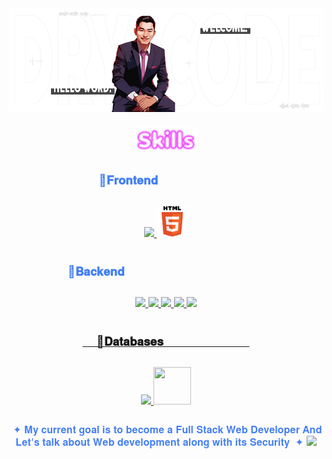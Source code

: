 
<div style=" font-size: medium; color: #447ff7" align=center>

<p  align="center">
<img src="./images/dry-code.png">         
<br><br>

 <img src="./images/DRY2.png" width="100">

### 🔹𝐅𝐫𝐨𝐧𝐭𝐞𝐧𝐝ㅤㅤㅤㅤㅤㅤㅤ
<p style="padding:10px;">
    <a href="https://www.w3schools.com/Css/"> <img src="https://img.icons8.com/color/48/000000/css3.png"/> </a>
    <a href="https://www.w3schools.com/html/" target="_blank"> <img src="https://raw.githubusercontent.com/devicons/devicon/master/icons/html5/html5-original-wordmark.svg" alt="html5" width="50" height="50"/> </a>
</p>

### 🔹𝐁𝐚𝐜𝐤𝐞𝐧𝐝ㅤㅤㅤㅤㅤㅤㅤㅤㅤㅤㅤㅤㅤ
<p style="padding:10px;"> 
    <a href="https://www.java.com" target="_blank"> <img src="https://img.icons8.com/color/48/000000/java-coffee-cup-logo.png"/> </a>
    <a href="https://developer.mozilla.org/en-US/docs/Web/JavaScript" target="_blank"> <img src="https://img.icons8.com/color/48/000000/javascript.png"/> </a>
    <a href="https://www.typescriptlang.org/" target="_blank"> <img src="https://img.icons8.com/color/48/000000/typescript.png"/>
    <a href="https://www.python.org/" target="_blank"> <img src="https://img.icons8.com/color/48/000000/python.png"/>
    <a href="https://www.go.dev/" target="_blank"> <img src="https://img.icons8.com/color/48/000000/golang.png"/>
</p>

### &nbsp;&nbsp;&nbsp;&nbsp;&nbsp;🔹𝐃𝐚𝐭𝐚𝐛𝐚𝐬𝐞𝐬ㅤㅤㅤㅤㅤㅤㅤㅤ
<p style="padding:10px;"> 
    <a href="https://www.mysql.com/" target="_blank"> <img src="https://img.icons8.com/fluent/50/000000/mysql-logo.png"/> </a>
    <a href="https://www.mongodb.com/" target="_blank"> <img src="https://img.icons8.com/color/452/mongodb.png" height=60 width=60 /> </a>
</p>

   &nbsp;&#10022; 𝐌𝐲 𝐜𝐮𝐫𝐫𝐞𝐧𝐭 𝐠𝐨𝐚𝐥 𝐢𝐬 𝐭𝐨 𝐛𝐞𝐜𝐨𝐦𝐞 𝐚 𝐅𝐮𝐥𝐥 𝐒𝐭𝐚𝐜𝐤 𝐖𝐞𝐛 𝐃𝐞𝐯𝐞𝐥𝐨𝐩𝐞𝐫 𝐀𝐧𝐝 𝐋𝐞𝐭'𝐬 𝐭𝐚𝐥𝐤 𝐚𝐛𝐨𝐮𝐭 𝐖𝐞𝐛 𝐝𝐞𝐯𝐞𝐥𝐨𝐩𝐦𝐞𝐧𝐭 𝐚𝐥𝐨𝐧𝐠 𝐰𝐢𝐭𝐡 𝐢𝐭𝐬 𝐒𝐞𝐜𝐮𝐫𝐢𝐭𝐲 &nbsp;&#10022;
    <img src="https://user-images.githubusercontent.com/73097560/115834477-dbab4500-a447-11eb-908a-139a6edaec5c.gif"> 
   </p>

</div>
